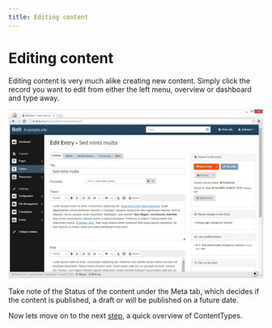 ```yaml
---
title: Editing content
---
```

Editing content
===============

Editing content is very much alike creating new content. Simply click the
record you want to edit from either the left menu, overview or dashboard
and type away.

<a href="/files/screenshots/edit-content.png" class="popup"><img src="/files/screenshots/edit-content.png" width="590"></a><br>

Take note of the Status of the content under the Meta tab, which decides if the
content is published, a draft or will be published on a future date.

Now lets move on to the next [step](contenttypes), a quick overview of
ContentTypes.